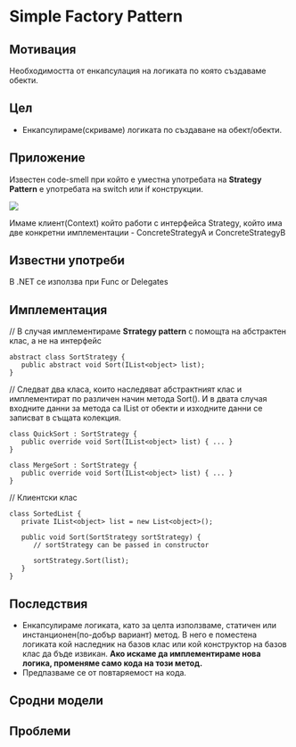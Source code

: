 # Simple Factory Pattern

## Мотивация
Необходимостта от енкапсулация на логиката по която създаваме обекти.
 
## Цел
* Енкапсулираме(скриваме) логиката по създаване на обект/обекти. 

## Приложение
Известен code-smell при който е уместна употребата на **Strategy Pattern** е употребата на switch или if конструкции.

![](StrategyPattern.jpg)

Имаме клиент(Context) който работи с интерфейса Strategy, който има две конкретни имплементации - ConcreteStrategyA и ConcreteStrategyB
 

## Известни употреби
В .NET се използва при Func or Delegates


## Имплементация

// В случая имплементираме **Sтrategy pattern** с помощта на абстрактен клас, а не на интерфейс

	abstract class SortStrategy {
	   public abstract void Sort(IList<object> list);
	}

// Следват два класа, които наследяват абстрактният клас и имплементират по различен начин метода Sort(). И в двата случая входните данни за метода са IList от обекти и изходните данни се записват в същата колекция.

	class QuickSort : SortStrategy {
	   public override void Sort(IList<object> list) { ... }
	}

	class MergeSort : SortStrategy {
	   public override void Sort(IList<object> list) { ... }
	}

// Клиентски клас

	class SortedList {
	   private IList<object> list = new List<object>();

	   public void Sort(SortStrategy sortStrategy) {
	      // sortStrategy can be passed in constructor

	      sortStrategy.Sort(list);
	   }
	}	


## Последствия
* Енкапсулираме логиката, като за целта използваме, статичен или инстанционен(по-добър вариант) метод. В него е поместена логиката кой наследник на базов клас или кой конструктор на базов клас да бъде извикан. **Ако искаме да имплементираме нова логика, променяме само кода на този метод.**
* Предпазваме се от повтаряемост на кода.


## Сродни модели


## Проблеми



